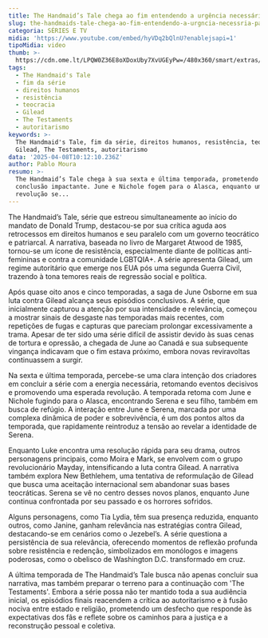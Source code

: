 ```yaml
---
title: The Handmaid’s Tale chega ao fim entendendo a urgência necessária para a trama
slug: the-handmaids-tale-chega-ao-fim-entendendo-a-urgncia-necessria-para-a-trama
categoria: SÉRIES E TV
midia: 'https://www.youtube.com/embed/hyVDq2bQlnU?enablejsapi=1'
tipoMidia: video
thumb: >-
  https://cdn.ome.lt/LPQW0Z36E8oXDoxUby7XvUGEyPw=/480x360/smart/extras/conteudos/handmaids-tale-capa.jpg
tags:
  - The Handmaid's Tale
  - fim da série
  - direitos humanos
  - resistência
  - teocracia
  - Gilead
  - The Testaments
  - autoritarismo
keywords: >-
  The Handmaid's Tale, fim da série, direitos humanos, resistência, teocracia,
  Gilead, The Testaments, autoritarismo
data: '2025-04-08T10:12:10.236Z'
author: Pablo Moura
resumo: >-
  The Handmaid’s Tale chega à sua sexta e última temporada, prometendo uma
  conclusão impactante. June e Nichole fogem para o Alasca, enquanto uma
  revolução se...
---
```


The Handmaid’s Tale, série que estreou simultaneamente ao início do mandato de Donald Trump, destacou-se por sua crítica aguda aos retrocessos em direitos humanos e seu paralelo com um governo teocrático e patriarcal. A narrativa, baseada no livro de Margaret Atwood de 1985, tornou-se um ícone de resistência, especialmente diante de políticas anti-femininas e contra a comunidade LGBTQIA+. A série apresenta Gilead, um regime autoritário que emerge nos EUA pós uma segunda Guerra Civil, trazendo à tona temores reais de regressão social e política.

Após quase oito anos e cinco temporadas, a saga de June Osborne em sua luta contra Gilead alcança seus episódios conclusivos. A série, que inicialmente capturou a atenção por sua intensidade e relevância, começou a mostrar sinais de desgaste nas temporadas mais recentes, com repetições de fugas e capturas que pareciam prolongar excessivamente a trama. Apesar de ter sido uma série difícil de assistir devido às suas cenas de tortura e opressão, a chegada de June ao Canadá e sua subsequente vingança indicavam que o fim estava próximo, embora novas reviravoltas continuassem a surgir.

Na sexta e última temporada, percebe-se uma clara intenção dos criadores em concluir a série com a energia necessária, retomando eventos decisivos e promovendo uma esperada revolução. A temporada retoma com June e Nichole fugindo para o Alasca, encontrando Serena e seu filho, também em busca de refúgio. A interação entre June e Serena, marcada por uma complexa dinâmica de poder e sobrevivência, é um dos pontos altos da temporada, que rapidamente reintroduz a tensão ao revelar a identidade de Serena.

Enquanto Luke encontra uma resolução rápida para seu drama, outros personagens principais, como Moira e Mark, se envolvem com o grupo revolucionário Mayday, intensificando a luta contra Gilead. A narrativa também explora New Bethlehem, uma tentativa de reformulação de Gilead que busca uma aceitação internacional sem abandonar suas bases teocráticas. Serena se vê no centro desses novos planos, enquanto June continua confrontada por seu passado e os horrores sofridos.

Alguns personagens, como Tia Lydia, têm sua presença reduzida, enquanto outros, como Janine, ganham relevância nas estratégias contra Gilead, destacando-se em cenários como o Jezebel’s. A série questiona a persistência de sua relevância, oferecendo momentos de reflexão profunda sobre resistência e redenção, simbolizados em monólogos e imagens poderosas, como o obelisco de Washington D.C. transformado em cruz.

A última temporada de The Handmaid’s Tale busca não apenas concluir sua narrativa, mas também preparar o terreno para a continuação com 'The Testaments'. Embora a série possa não ter mantido toda a sua audiência inicial, os episódios finais reacendem a crítica ao autoritarismo e à fusão nociva entre estado e religião, prometendo um desfecho que responde às expectativas dos fãs e reflete sobre os caminhos para a justiça e a reconstrução pessoal e coletiva.

